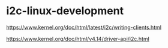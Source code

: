 # i2c-linux-development

https://www.kernel.org/doc/html/latest/i2c/writing-clients.html

https://www.kernel.org/doc/html/v4.14/driver-api/i2c.html